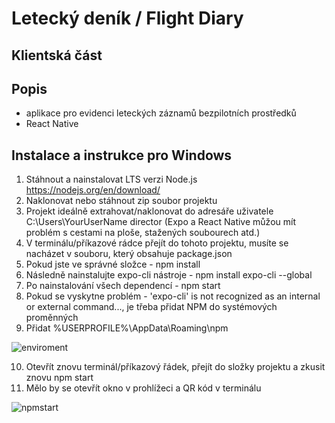 # Letecký deník / Flight Diary

## Klientská část

## Popis

- aplikace pro evidenci leteckých záznamů bezpilotních prostředků
- React Native

## Instalace a instrukce pro Windows

1. Stáhnout a nainstalovat LTS verzi Node.js https://nodejs.org/en/download/
2. Naklonovat nebo stáhnout zip soubor projektu
3. Projekt ideálně extrahovat/naklonovat do adresáře uživatele C:\Users\YourUserName director (Expo a React Native můžou mít problém s cestami na ploše, stažených soubourech atd.)
4. V terminálu/příkazové rádce přejít do tohoto projektu, musíte se nacházet v souboru, který obsahuje package.json
5. Pokud jste ve správné složce - npm install
6. Následně nainstalujte expo-cli nástroje - npm install expo-cli --global
7. Po nainstalování všech dependencí - npm start
8. Pokud se vyskytne problém - 'expo-cli' is not recognized as an internal or external command..., je třeba přidat NPM do systémových proměnných
9. Přidat %USERPROFILE%\AppData\Roaming\npm

![enviroment](https://user-images.githubusercontent.com/45901583/101211475-88428100-3677-11eb-9327-b3f606ce339e.PNG)

10. Otevřít znovu terminál/příkazový řádek, přejít do složky projektu a zkusit znovu npm start
11. Mělo by se otevřít okno v prohlížeci a QR kód v terminálu

![npmstart](https://user-images.githubusercontent.com/45901583/101211781-01da6f00-3678-11eb-8a01-95c92852c32c.PNG)
